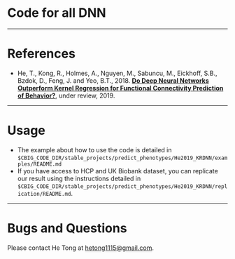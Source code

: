 # Code for all DNN

----

References
==========
+ He, T., Kong, R., Holmes, A., Nguyen, M., Sabuncu, M., Eickhoff, S.B., Bzdok, D., Feng, J. and Yeo, B.T., 2018. [**Do Deep Neural Networks Outperform Kernel Regression for Functional Connectivity Prediction of Behavior?**](https://www.biorxiv.org/content/10.1101/473603v1), under review, 2019.

----

Usage
==========

- The example about how to use the code is detailed in `$CBIG_CODE_DIR/stable_projects/predict_phenotypes/He2019_KRDNN/examples/README.md`
- If you have access to HCP and UK Biobank dataset, you can replicate our result using the instructions detailed in `$CBIG_CODE_DIR/stable_projects/predict_phenotypes/He2019_KRDNN/replication/README.md`.

----

Bugs and Questions
====
Please contact He Tong at hetong1115@gmail.com.